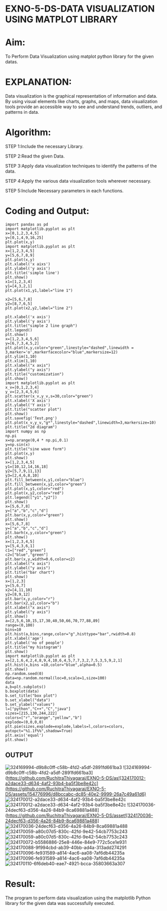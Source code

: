 # EXNO-5-DS-DATA VISUALIZATION USING MATPLOT LIBRARY

# Aim:
  To Perform Data Visualization using matplot python library for the given datas.

# EXPLANATION:
Data visualization is the graphical representation of information and data. By using visual elements like charts, graphs, and maps, data visualization tools provide an accessible way to see and understand trends, outliers, and patterns in data.

# Algorithm:
STEP 1:Include the necessary Library.

STEP 2:Read the given Data.

STEP 3:Apply data visualization techniques to identify the patterns of the data.

STEP 4:Apply the various data visualization tools wherever necessary.

STEP 5:Include Necessary parameters in each functions.

# Coding and Output:
~~~
import pandas as pd
import matplotlib.pyplot as plt
x=[0,1,2,3,4,5]
y=[0,1,4,9,16,25]
plt.plot(x,y)
import matplotlib.pyplot as plt
x=[1,2,3,4,5]
y=[5,6,7,8,9]
plt.plot(x,y)
plt.xlabel('x aixs')
plt.ylabel('y axis')
plt.title('simple line')
plt.show()
x1=[1,2,3,4]
y1=[4,3,2,1]
plt.plot(x1,y1,label="line 1")

x2=[5,6,7,8]
y2=[8,7,6,5]
plt.plot(x2,y2,label="line 2")

plt.xlabel('x axis')
plt.ylabel('y axis')
plt.title("simple 2 line graph")
plt.legend()
plt.show()
x=[1,2,3,4,5,6]
y=[6,7,3,4,5,2]
plt.plot(x,y,color="green",linestyle="dashed",linewidth = 3,marker='o',markerfacecolor="blue",markersize=12)
plt.ylim(1,10)
plt.xlim(1,10)
plt.xlabel("x axis")
plt.ylabel("y axis")
plt.title("customization")
plt.show()
import matplotlib.pyplot as plt
x_v=[0,1,2,3,4]
y_v=[2,3,4,5,6]
plt.scatter(x_v,y_v,s=30,color="green")
plt.xlabel('X axis')
plt.ylabel('Y axis')
plt.title("scatter plot")
plt.show()
plt.savefig('Test.png')
plt.plot(x_v,y_v,"g*",linestyle="dashed",linewidth=3,markersize=10)
plt.title("2d diagram")
import numpy as np
np.pi
x=np.arange(0,4 * np.pi,0.1)
y=np.sin(x)
plt.title("sine wave form")
plt.plot(x,y)
plt.show()
x=[1,2,3,4,5]
y1=[10,12,14,16,18]
y2=[5,7,9,11,13]
y3=[2,4,6,8,10]
plt.fill_between(x,y1,color="blue")
plt.fill_between(x,y2,color="green")
plt.plot(x,y1,color="red")
plt.plot(x,y2,color="red")
plt.legend(["y1","y2"])
plt.show()
x=[5,6,7,8]
y=["a","b","c","d"]
plt.bar(x,y,color="green")
plt.show()
x=[5,6,7,8]
y=["a","b","c","d"]
plt.barh(x,y,color="green")
plt.show()
x=[1,2,3,4,5]
y=[5,4,3,6,1]
c1=["red","green"]
c2=["blue","green"]
plt.bar(x,y,width=0.6,color=c2)
plt.xlabel("x axis")
plt.ylabel("y axis")
plt.title("bar chart")
plt.show()
x=[1,2,3]
y=[5,6,7]
x2=[4,11,10]
y2=[8,9,12]
plt.bar(x,y,color="r")
plt.bar(x2,y2,color="b")
plt.xlabel("x axis")
plt.ylabel("y axis")
plt.show()
a=[2,5,6,10,15,17,30,40,50,66,70,77,88,89]
range=(0,100)
bins=10
plt.hist(a,bins,range,color="g",histtype="bar",rwidth=0.8)
plt.xlabel('age')
plt.ylabel('no of people')
plt.title("my histogram")
plt.show()
import matplotlib.pyplot as plt
x=[2,1,6,4,2,4,8,9,4,10,6,4,5,7,7,3,2,7,5,3,5,9,2,1]
plt.hist(x,bins =10,color="blue",alpha=0.5)
plt.show()
np.random.seed(0)
data=np.random.normal(loc=0,scale=1,size=100)
data
a,b=plt.subplots()
b.boxplot(data)
b.set_title("box plot")
b.set_xlabel("data")
b.set_ylabel("values")
l=["python","C++","C","java"]
sizes=[215,130,244,222]
colors=["r","orange","yellow","b"]
explode=(0,0,0,0)
plt.pie(sizes,explode=explode,labels=l,colors=colors,
autopct="%1.1f%%",shadow=True)
plt.axis('equal')
plt.show()
~~~
## OUTPUT
![324169994-d9b8c0ff-c58b-4fd2-a5df-2891fd661ba3](https://github.com/RuchitraThiyagaraj/EXNO-5-DS/assets/154776996/927fd6ff-eb92-48e8-a099-d6a07a0db480)
![324169994-d9b8c0ff-c58b-4fd2-a5df-2891fd661ba3](https://github.com/RuchitraThiyagaraj/EXNO-5-DS/as![324170012-a2dace33-d634-4af2-93b4-ba5f3be8e42c](https://github.com/RuchitraThiyagaraj/EXNO-5-DS/assets/154776996/d8bccabc-dc85-40e2-9999-26a7c49a61d6)
![324170012-a2dace33-d634-4af2-93b4-ba5f3be8e42c](https://github.com/RuchitraThiyagaraj/EXNO-5-DS/assets/154776996/2485955f-9763-4830-a62f-52949778255f)
![324170012-a2dace33-d634-4af2-93b4-ba5f3be8e42c](https://github.com/RuchitraThiyagaraj/EXNO-5-DS/assets/154776996/d51c018f-58f1-48e9-b0d2-9eb623f132f5)
![324170036-24decf63-d356-4a26-84b9-8ca69881a488](https://github.com/RuchitraThiyagaraj/EXNO-5-DS/asset![324170036-24decf63-d356-4a26-84b9-8ca69881a488]
![324170036-24decf63-d356-4a26-84b9-8ca69881a488](https://github.com/RuchitraThiyagaraj/EXNO-5-DS/assets/154776996/f0f8d7c3-b189-416e-b69b-8d1345e729e6)
![324170059-a80c07d5-830c-42fd-9e42-54cb7753c243](https://github.com/RuchitraThiyagaraj/EXNO-5-DS/assets/154776996/6dd24557-a5b3-433c-b7fa-c18ea6dc1f9b)
![324170059-a80c07d5-830c-42fd-9e42-54cb7753c243](https://github.com/RuchitraThiyagaraj/EXNO-5-DS/assets/154776996/5f2a340a-2289-48fd-a58f-ea875ac1fb26)
![324170072-b5586886-25e8-446e-84e9-772c5ce1e931](https://github.com/RuchitraThiyagaraj/EXNO-5-DS/assets/154776996/139937b2-f3f9-429a-a129-52c5f4dff913)
![324170088-9f994cbd-ab39-40bb-ad4a-313add274291](https://github.com/RuchitraThiyagaraj/EXNO-5-DS/assets/154776996/99ac8a19-71c6-422f-b8b1-6c6a755cef3e)
![324170096-fe931589-a814-4ac6-aa08-7af6db44235a](https://github.com/RuchitraThiyagaraj/EXNO-5-DS/assets/154776996/423d3c3b-9da6-4cb9-9400-6acad92ad65b)
![324170096-fe931589-a814-4ac6-aa08-7af6db44235a](https://github.com/RuchitraThiyagaraj/EXNO-5-DS/assets/154776996/02405af6-83ae-49d0-a23b-4dffb9b8311b)
![324170110-6f6deb40-eae7-4921-bcca-35803663a307](https://github.com/RuchitraThiyagaraj/EXNO-5-DS/assets/154776996/3a3dca49-19cf-4616-9832-9e94853ca3f8)


# Result:
The program to perform data visualization using the matplotlib Python library for the given data was successfully executed.
